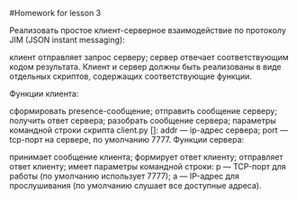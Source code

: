 #Homework for lesson 3

Реализовать простое клиент-серверное взаимодействие по протоколу JIM (JSON instant messaging):

клиент отправляет запрос серверу;
сервер отвечает соответствующим кодом результата.
Клиент и сервер должны быть реализованы в виде отдельных скриптов, содержащих соответствующие функции.

Функции клиента:

сформировать presence-сообщение;
отправить сообщение серверу;
получить ответ сервера;
разобрать сообщение сервера;
параметры командной строки скрипта client.py <addr> [<port>]:
addr — ip-адрес сервера;
port — tcp-порт на сервере, по умолчанию 7777.
Функции сервера:

принимает сообщение клиента;
формирует ответ клиенту;
отправляет ответ клиенту;
имеет параметры командной строки:
p <port> — TCP-порт для работы (по умолчанию использует 7777);
a <addr> — IP-адрес для прослушивания (по умолчанию слушает все доступные адреса).